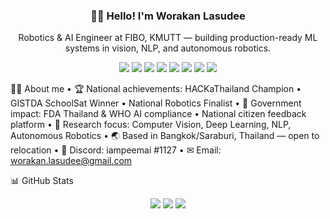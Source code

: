 <h3 align="center">👋🏼 Hello! I'm Worakan Lasudee</h3>

<p align="center">Robotics & AI Engineer at FIBO, KMUTT — building production-ready ML systems in vision, NLP, and autonomous robotics.</p>

<div align="center">

  <img src="https://img.shields.io/badge/c++-%2300599C.svg?style=for-the-badge&logo=c%2B%2B&logoColor=white">

  <img src="https://img.shields.io/badge/python-3670A0?style=for-the-badge&logo=python&logoColor=ffdd54">

  <img src="https://img.shields.io/badge/pytorch-%23EE4C2C.svg?style=for-the-badge&logo=pytorch&logoColor=white">

  <img src="https://img.shields.io/badge/tensorflow-%23FF6F00.svg?style=for-the-badge&logo=tensorflow&logoColor=white">

  <img src="https://img.shields.io/badge/opencv-5C3EE8?style=for-the-badge&logo=opencv&logoColor=white">

  <img src="https://img.shields.io/badge/scikit--learn-%23F7931E.svg?style=for-the-badge&logo=scikit-learn&logoColor=white">

  <img src="https://img.shields.io/badge/docker-2496ED?style=for-the-badge&logo=docker&logoColor=white">

  <img src="https://img.shields.io/badge/ros-%2322312b.svg?style=for-the-badge&logo=ros&logoColor=white">

</div>

🤝🏼 About me
 • 🏆 National achievements: HACKaThailand Champion • GISTDA SchoolSat Winner • National Robotics Finalist
 • 🤝 Government impact: FDA Thailand & WHO AI compliance • National citizen feedback platform
 • 🔬 Research focus: Computer Vision, Deep Learning, NLP, Autonomous Robotics
 • 🌏 Based in Bangkok/Saraburi, Thailand — open to relocation
 • 👾 Discord: iampeemai #1127
 • ✉ Email: worakan.lasudee@gmail.com

📊 GitHub Stats

<div align="center">

  <img src="https://github-readme-stats.vercel.app/api?username=Lworakan&theme=dark&hide_border=false&include_all_commits=false&count_private=true">

  <img src="https://github-readme-streak-stats.herokuapp.com/?user=Lworakan&theme=dark&hide_border=false">

  <img src="https://github-readme-stats.vercel.app/api/top-langs/?username=Lworakan&theme=dark&hide_border=false&include_all_commits=false&count_private=true&layout=compact">

</div>
